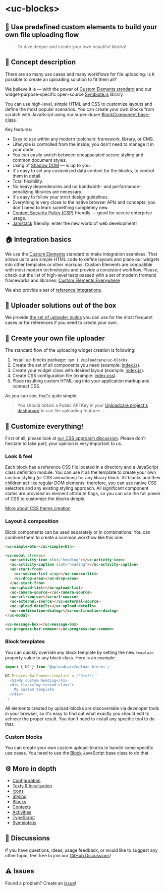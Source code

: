 # &lt;uc-blocks&gt;

## 🧩 Use predefined custom elements to build your own file uploading flow

> Or dive deeper and create your own beautiful blocks!

## 🍰 Concept description

There are so many use cases and many workflows for file uploading.
Is it possible to create an uploading solution to fit them all?

We believe it is — with the power of [Custom Elements standard](https://developer.mozilla.org/en-US/docs/Web/Web_Components/Using_custom_elements) and our widget-purpose-specific open-source [Symbiote.js](https://github.com/symbiotejs/symbiote.js) library.

You can use high-level, simple HTML and CSS to customize layouts and define the most popular scenarios.
You can create your own blocks from scratch with JavaScript using our super-duper [BlockComponent base-class](./docs/block-component.html).

Key features:

- Easy to use within any modern toolchain: framework, library, or CMS.
- Lifecycle is controlled from the inside; you don't need to manage it in your code.
- You can easily switch between encapsulated secure styling and common document styles.
- Using of [Shadow DOM](https://developer.mozilla.org/en-US/docs/Web/Web_Components/Using_shadow_DOM) — is up to you.
- It's easy to set any customized data context for the blocks, to control them in detail.
- Total flexibility.
- No heavy dependencies and no bandwidth- and performance-penalizing libraries are necessary.
- It's easy to follow your strict design guidelines.
- Everything is very close to the native browser APIs and concepts; you don't need to learn something completely new.
- [Content Security Policy (CSP)](https://developer.mozilla.org/en-US/docs/Web/HTTP/CSP) friendly — good for secure enterprise usage.
- [Jamstack](https://jamstack.org/) friendly: enter the new world of web development!

<re-htm src="../assets/htm/upload-blocks-demo.htm"></re-htm>

## 🏠 Integration basics

We use the [Custom Elements](https://developer.mozilla.org/en-US/docs/Web/Web_Components/Using_custom_elements) standard to make integration seamless.
That allows us to use simple HTML code to define layouts and place our widgets into other templates or other markups. Custom Elements are compatible with most modern technologies and provide a consistent workflow. Please, check out the list of high-level tests passed with a set of modern frontend frameworks and libraries: [Custom Elements Everywhere](https://custom-elements-everywhere.com/)

We also provide a set of [reference integrations](https://github.com/uploadcare/upload-blocks-examples).

## 🍱 Uploader solutions out of the box

We provide [the set of uploader builds](../solutions/file-uploader/) you can use for the most frequent cases or for references if you need to create your own.

## 🚀 Create your own file uploader

The standard flow of the uploading widget creation is following:

1. Install uc-blocks package: `npm i @uploadcare/uc-blocks`.
2. Create the set of all components you need (example: [index.js](../solutions/file-uploader/regular/index.js)).
3. Create your widget class with desired layout (example: [index.js](../solutions/file-uploader/regular/index.jss)).
4. Create CSS configuration file (example: [index.css](../solutions/file-uploader/regular/index.css)).
5. Place resulting custom HTML-tag into your application markup and connect CSS.

As you can see, that's quite simple.

> You should obtain a Public API Key in your [Uploadcare project's dashboard](https://app.uploadcare.com/) to use file uploading features.

## 🎨 Customize everything!

First of all, please look at [our CSS approach discussion](https://github.com/uploadcare/uc-blocks/discussions/18).
Please don't hesitate to take part; your opinion is very important to us.

### Look & feel

Each block has a reference CSS file located in a directory and a JavaScript class definition module.
You can use it as the template to create your own custom styling (or CSS animations) for any library block.
All blocks and their children act like regular DOM elements; therefore, you can use native CSS selectors and any existing styling approach.
All significant component states are provided as element attribute flags, so you can use the full power of CSS to customize the blocks deeply.

[More about CSS theme creation](./themes/uc-basic/)

### Layout & composition

Block components can be used separately or in combinations.
You can combine them to create a common workflow like this one:

```html
<uc-simple-btn></uc-simple-btn>

<uc-modal strokes>
  <uc-activity-icon slot="heading"></uc-activity-icon>
  <uc-activity-caption slot="heading"></uc-activity-caption>
  <uc-start-from>
    <uc-source-list wrap></uc-source-list>
    <uc-drop-area></uc-drop-area>
  </uc-start-from>
  <uc-upload-list></uc-upload-list>
  <uc-camera-source></uc-camera-source>
  <uc-url-source></uc-url-source>
  <uc-external-source></uc-external-source>
  <uc-upload-details></uc-upload-details>
  <uc-confirmation-dialog></uc-confirmation-dialog>
</uc-modal>

<uc-message-box></uc-message-box>
<uc-progress-bar-common></uc-progress-bar-common>
```

### Block templates

You can quickly override any block template by setting the new `template` property value to any block class. Here is an example:

```js
import { UC } from '@uploadcare/upload-blocks';

UC.ProgressBarCommon.template = /*html*/ `
  <h1>My custom heading</h1>
  <div class="my-custom-class">
    My custom template
  </div>
`;
```

All elements created by upload-blocks are discoverable via developer tools in your browser, so it's easy to find out what exactly you should edit to achieve the proper result. You don't need to install any specific tool to do that.

### Custom blocks

You can create your own custom upload-blocks to handle some specific use cases. You need to use the [Block](../abstract/) JavaScript base class to do that.

## ⚙️ More in depth

- [Configuration](../docs/configuration/)
- [Texts & localization](../docs/texts/)
- [Icons](../docs/icons/)
- [Styling](../docs/styling/)
- [Blocks](../docs/blocks/)
- [Contexts](../docs/contexts/)
- [Activities](../docs/activities/)
- [TypeScript](../docs/typescript/)
- [Symbiote.js](https://github.com/symbiotejs/symbiote.js)

## 💬 Discussions

If you have questions, ideas, usage feedback, or would like to suggest any other topic, feel free to join our [GitHub Discussions](https://github.com/uploadcare/jsdk/discussions/categories/upload-blocks)!

## ⚠️ Issues

Found a problem? Create an [issue](https://github.com/uploadcare/jsdk/issues)!
